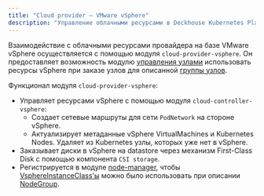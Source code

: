 ```yaml
---
title: "Cloud provider — VMware vSphere"
description: "Управление облачными ресурсами в Deckhouse Kubernetes Platform на базе VMware vSphere."
---
```


Взаимодействие с облачными ресурсами провайдера на базе VMware vSphere осуществляется с помощью модуля `cloud-provider-vsphere`. Он предоставляет возможность модулю [управления узлами](../../modules/node-manager/) использовать ресурсы vSphere при заказе узлов для описанной [группы узлов](../../modules/node-manager/cr.html#nodegroup).

Функционал модуля `cloud-provider-vsphere`:
- Управляет ресурсами vSphere с помощью модуля `cloud-controller-vsphere`:
  * Создает сетевые маршруты для сети `PodNetwork` на стороне vSphere.
  * Актуализирует метаданные vSphere VirtualMachines и Kubernetes Nodes. Удаляет из Kubernetes узлы, которых уже нет в vSphere.
- Заказывает диски в vSphere на datastore через механизм First-Class Disk с помощью компонента `CSI storage`.
- Регистрируется в модуле [node-manager](../../modules/node-manager/), чтобы [VsphereInstanceClass'ы](cr.html#vsphereinstanceclass) можно было использовать при описании [NodeGroup](../../modules/node-manager/cr.html#nodegroup).
